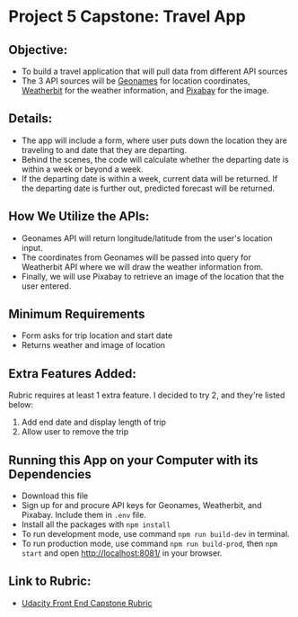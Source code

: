 # Project 5 Capstone: Travel App

## Objective:
- To build a travel application that will pull data from different API sources
- The 3 API sources will be [Geonames](http://www.geonames.org/export/web-services.html) for location coordinates, [Weatherbit](https://www.weatherbit.io/account/create) for the weather information, and [Pixabay](https://pixabay.com/api/docs/) for the image.

## Details:
- The app will include a form, where user puts down the location they are traveling to and date that they are departing.
- Behind the scenes, the code will calculate whether the departing date is within a week or beyond a week.
- If the departing date is within a week, current data will be returned. If the departing date is further out, predicted forecast will be returned.

## How We Utilize the APIs:
- Geonames API will return longitude/latitude from the user's location input.
- The coordinates from Geonames will be passed into query for Weatherbit API where we will draw the weather information from.
- Finally, we will use Pixabay to retrieve an image of the location that the user entered.

## Minimum Requirements
- Form asks for trip location and start date
- Returns weather and image of location

## Extra Features Added:
Rubric requires at least 1 extra feature. I decided to try 2, and they're listed below:
1. Add end date and display length of trip
2. Allow user to remove the trip

## Running this App on your Computer with its Dependencies
- Download this file
- Sign up for and procure API keys for Geonames, Weatherbit, and Pixabay. Include them in `.env` file.
- Install all the packages with `npm install`
- To run development mode, use command `npm run build-dev` in terminal.
- To run production mode, use command `npm run build-prod`, then `npm start` and open [http://localhost:8081/](http://localhost:8081/) in your browser.


## Link to Rubric:
-  [Udacity Front End Capstone Rubric](https://review.udacity.com/#!/rubrics/3636/view)
